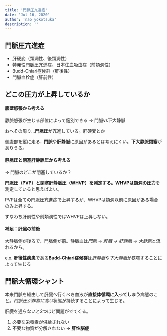 ```yaml
---
title: '門脈圧亢進症'
date: 'Jul 16, 2020'
author: 'nao yokotsuka'
description: ''
---
```


## 門脈圧亢進症

- 肝硬変（類洞性、後類洞性）
- 特発性門脈圧亢進症、日本住血吸虫症（前類洞性）
- Budd-Chiari症候群（肝後性）
- 門脈血栓症（肝前性）

## どこの圧力が上昇しているか

#### 腹壁怒張から考える

静脈怒張が生じる部位によって鑑別できる => 門脈vs下大静脈

おへその周り...**門脈圧**が亢進している。肝硬変とか

側腹部を縦に走る...**門脈**や**肝静脈**に原因があるとは考えにくい。**下大静脈閉塞**がありうる。

#### 静脈圧と閉塞肝静脈圧から考える

=> 門脈のどこが閉塞しているか？

**門脈圧（PVP）**と**閉塞肝静脈圧（WHVP）**を測定する。WHVPは**類洞の圧力**を測定していると思えばよい。

PVPは全ての門脈圧亢進症で上昇するが、WHVPは類洞以前に原因がある場合のみ上昇する。

すなわち肝前性や前類洞性ではWHVPは上昇しない。

#### 補足：肝臓の前後

大静脈側が後ろで、門脈側が前。静脈血は*門脈 -> 肝臓 -> 肝静脈 -> 大静脈*と流れるから。

e.x. **肝後性疾患**である**Budd-Chiari症候群**は*肝静脈*や*下大静脈*が狭窄することによって生じる

## 門脈大循環シャント

本来門脈を経由して肝臓へ行くべき血液が**直接体循環に入ってしまう**病態のこと。*門脈圧が非常に高い*状態が持続することによって生じる。

肝臓を通らないと2つほど問題がでてくる。

1. 必要な栄養素が供給されない
2. 不要な物質が分解されない -> **肝性脳症**